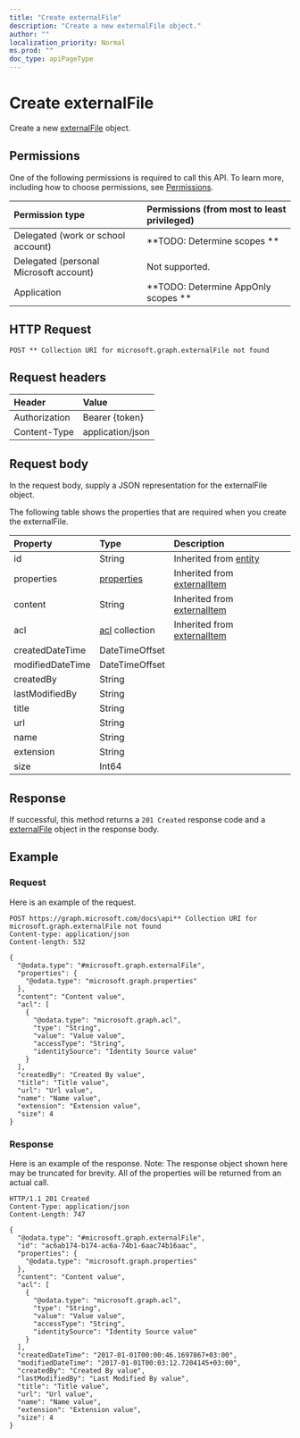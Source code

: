 ```yaml
---
title: "Create externalFile"
description: "Create a new externalFile object."
author: ""
localization_priority: Normal
ms.prod: ""
doc_type: apiPageType
---
```


# Create externalFile

Create a new [externalFile](../resources/externalfile.md) object.

## Permissions
One of the following permissions is required to call this API. To learn more, including how to choose permissions, see [Permissions](/concepts/permissions-reference.md).

|Permission type|Permissions (from most to least privileged)|
|:---|:---|
|Delegated (work or school account)|**TODO: Determine scopes **|
|Delegated (personal Microsoft account)|Not supported.|
|Application|**TODO: Determine AppOnly scopes **|

## HTTP Request
<!-- {
  "blockType": "ignored"
}
-->
``` http
POST ** Collection URI for microsoft.graph.externalFile not found
```

## Request headers
|Header|Value|
|:---|:---|
|Authorization|Bearer {token}|
|Content-Type|application/json|

## Request body
In the request body, supply a JSON representation for the externalFile object.

The following table shows the properties that are required when you create the externalFile.

|Property|Type|Description|
|:---|:---|:---|
|id|String| Inherited from [entity](../resources/entity.md)|
|properties|[properties](../resources/properties.md)| Inherited from [externalItem](../resources/externalItem.md)|
|content|String| Inherited from [externalItem](../resources/externalItem.md)|
|acl|[acl](../resources/acl.md) collection| Inherited from [externalItem](../resources/externalItem.md)|
|createdDateTime|DateTimeOffset||
|modifiedDateTime|DateTimeOffset||
|createdBy|String||
|lastModifiedBy|String||
|title|String||
|url|String||
|name|String||
|extension|String||
|size|Int64||



## Response
If successful, this method returns a `201 Created` response code and a [externalFile](../resources/externalfile.md) object in the response body.

## Example

### Request
Here is an example of the request.
<!-- {
  "blockType": "request",
  "name": "create_externalfile_from_"
}
-->
``` http
POST https://graph.microsoft.com/docs\api** Collection URI for microsoft.graph.externalFile not found
Content-type: application/json
Content-length: 532

{
  "@odata.type": "#microsoft.graph.externalFile",
  "properties": {
    "@odata.type": "microsoft.graph.properties"
  },
  "content": "Content value",
  "acl": [
    {
      "@odata.type": "microsoft.graph.acl",
      "type": "String",
      "value": "Value value",
      "accessType": "String",
      "identitySource": "Identity Source value"
    }
  ],
  "createdBy": "Created By value",
  "title": "Title value",
  "url": "Url value",
  "name": "Name value",
  "extension": "Extension value",
  "size": 4
}
```

### Response
Here is an example of the response. Note: The response object shown here may be truncated for brevity. All of the properties will be returned from an actual call.
<!-- {
  "blockType": "response",
  "truncated": true,
  "@odata.type": "microsoft.graph.externalfile"
}
-->
``` http
HTTP/1.1 201 Created
Content-Type: application/json
Content-Length: 747

{
  "@odata.type": "#microsoft.graph.externalFile",
  "id": "ac6ab174-b174-ac6a-74b1-6aac74b16aac",
  "properties": {
    "@odata.type": "microsoft.graph.properties"
  },
  "content": "Content value",
  "acl": [
    {
      "@odata.type": "microsoft.graph.acl",
      "type": "String",
      "value": "Value value",
      "accessType": "String",
      "identitySource": "Identity Source value"
    }
  ],
  "createdDateTime": "2017-01-01T00:00:46.1697867+03:00",
  "modifiedDateTime": "2017-01-01T00:03:12.7204145+03:00",
  "createdBy": "Created By value",
  "lastModifiedBy": "Last Modified By value",
  "title": "Title value",
  "url": "Url value",
  "name": "Name value",
  "extension": "Extension value",
  "size": 4
}
```

